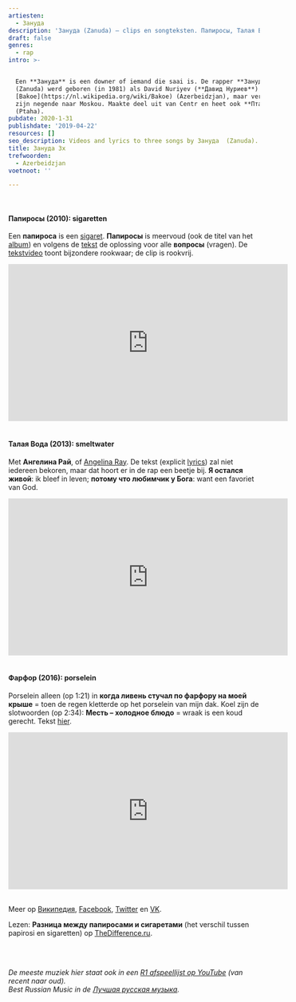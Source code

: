```yaml
---
artiesten:
  - Зануда
description: 'Зануда (Zanuda) – clips en songteksten. Папиросы, Талая Вода, Фарфор.'
draft: false
genres:
  - rap
intro: >-


  Een **Зануда** is een downer of iemand die saai is. De rapper **Зануда**
  (Zanuda) werd geboren (in 1981) als David Nuriyev (**Давид Нуриев**) in
  [Bakoe](https://nl.wikipedia.org/wiki/Bakoe) (Azerbeidzjan), maar verhuisde op
  zijn negende naar Moskou. Maakte deel uit van Centr en heet ook **Птаха**
  (Ptaha).
pubdate: 2020-1-31
publishdate: '2019-04-22'
resources: []
seo_description: Videos and lyrics to three songs by Зануда  (Zanuda).
title: Зануда 3x
trefwoorden:
  - Azerbeidzjan
voetnoot: ''

---
```


<br/>

#### Папиросы (2010): sigaretten

Een **папироса** is een [sigaret](https://ru.wikipedia.org/wiki/%D0%9F%D0%B0%D0%BF%D0%B8%D1%80%D0%BE%D1%81%D0%B0). **Папиросы** is meervoud (ook de titel van het [album](https://ru.wikipedia.org/wiki/%D0%9F%D0%B0%D0%BF%D0%B8%D1%80%D0%BE%D1%81%D1%8B_(%D0%B0%D0%BB%D1%8C%D0%B1%D0%BE%D0%BC))) en volgens de [tekst](https://www.musixmatch.com/lyrics/Зануда-2/Папиросы) de oplossing voor alle **вопросы** (vragen). De [tekstvideo](https://www.youtube.com/watch?v=FlXfTnE3Q9o) toont bijzondere rookwaar; de clip is rookvrij. 

<iframe width="560" height="315"
src="https://www.youtube.com/embed/mhEZxT28pxM"
frameborder="0" allow="accelerometer; autoplay; encrypted-media;
gyroscope; picture-in-picture" allowfullscreen></iframe>

<br/>
<br/>

#### Талая Вода (2013): smeltwater

Met **Ангелина Рай**, of [Angelina Ray](https://www.youtube.com/channel/UCyOr7TuqR-pmGDTb1lpFoaQ/videos). De tekst (explicit [lyrics](https://www.gl5.ru/zanuda-talaya-voda.html)) zal niet iedereen bekoren, maar dat hoort er in de rap een beetje bij. **Я остался живой**: ik bleef in leven; **потому что любимчик у Бога**: want een favoriet van God.

<iframe width="560"
height="315" src="https://www.youtube.com/embed/f39YsnbAef0"
frameborder="0" allow="accelerometer; autoplay; encrypted-media;
gyroscope; picture-in-picture" allowfullscreen></iframe>

<br/>
<br/>

#### Фарфор (2016): porselein

Porselein alleen (op 1:21) in **когда ливень стучал по фарфору на моей крыше** = toen de regen kletterde op het porselein van mijn dak. Koel zijn de slotwoorden (op 2:34): **Месть – холодное блюдо** = wraak is een koud gerecht. Tekst [hier](https://alloflyric.com/song/Zanuda/Farfor-455292.html). 

<iframe width="560"
height="315" src="https://www.youtube.com/embed/E-_W0jxYPLc"
frameborder="0" allow="accelerometer; autoplay; encrypted-media;
gyroscope; picture-in-picture" allowfullscreen></iframe>

<br/>
<br/>

Meer op [Википедия](https://ru.wikipedia.org/wiki/%D0%9F%D1%82%D0%B0%D1%85%D0%B0_(%D1%80%D1%8D%D0%BF%D0%B5%D1%80)), [Facebook](https://www.facebook.com/zanudaptaha/), [Twitter](https://twitter.com/centrflava) en [VK](https://vk.com/zanuda_ptaha).

Lezen: **Разница между папиросами и сигаретами** (het verschil tussen papirosi en sigaretten) op [TheDifference.ru](https://thedifference.ru/otlichie-sigaret-ot-papiros/).

<br/>
<br/>

*De meeste muziek hier staat ook in een [R1 afspeellijst op YouTube](https://www.youtube.com/playlist?list=PLeE-zqOrSLhxfIpK2vuUJNCKSzyVBi0yM) (van recent naar oud).* <br/>
*Best Russian Music in de [Лучшая русская музыка](https://www.youtube.com/playlist?list=PLeE-zqOrSLhxTFYDvlwUu4hYby9DojwoD).*


